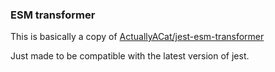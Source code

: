 ### ESM transformer

This is basically a copy of [ActuallyACat/jest-esm-transformer](https://github.com/ActuallyACat/jest-esm-transformer/tree/master)

Just made to be compatible with the latest version of jest.
